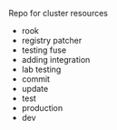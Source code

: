 Repo for cluster resources
- rook
- registry patcher
- testing fuse
- adding integration
- lab testing
- commit
- update 
- test
- production
- dev
